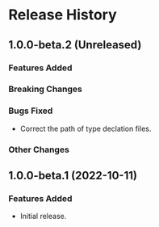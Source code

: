 # Release History

## 1.0.0-beta.2 (Unreleased)

### Features Added

### Breaking Changes

### Bugs Fixed

- Correct the path of type declation files.

### Other Changes

## 1.0.0-beta.1 (2022-10-11)

### Features Added

- Initial release.
